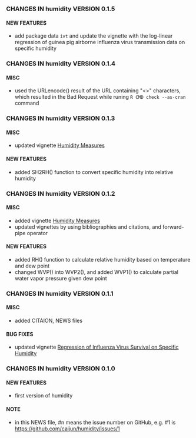 ### CHANGES IN humidity VERSION 0.1.5

#### NEW FEATURES

- add package data `ivt` and update the vignette with the log-linear regression of guinea pig airborne influenza virus transmission data on specific humidity


### CHANGES IN humidity VERSION 0.1.4

#### MISC

- used the URLencode() result of the URL containing "<>" characters, which resulted in the Bad Request while runing `R CMD check --as-cran` command


### CHANGES IN humidity VERSION 0.1.3

#### MISC

- updated vignette [Humidity Measures](https://CRAN.R-project.org/package=humidity/vignettes/humidity-measures.html)

#### NEW FEATURES

- added SH2RH() function to convert specific humidity into relative humidity


### CHANGES IN humidity VERSION 0.1.2

#### MISC

- added vignette [Humidity Measures](https://CRAN.R-project.org/package=humidity/vignettes/humidity-measures.html)
- updated vignettes by using bibliographies and citations, and forward-pipe operator

#### NEW FEATURES

- added RH() function to calculate relative humidity based on temperature and dew point
- changed WVP() into WVP2(), and added WVP1() to calculate partial water vapor pressure given dew point


### CHANGES IN humidity VERSION 0.1.1

#### MISC

- added CITAION, NEWS files

#### BUG FIXES

- updated vignette [Regression of Influenza Virus Survival on Specific Humidity](https://CRAN.R-project.org/package=humidity/vignettes/ivs-sh.html)


### CHANGES IN humidity VERSION 0.1.0

#### NEW FEATURES

- first version of humidity

#### NOTE

- in this NEWS file, #n means the issue number on GitHub, e.g. #1 is https://github.com/caijun/humidity/issues/1

